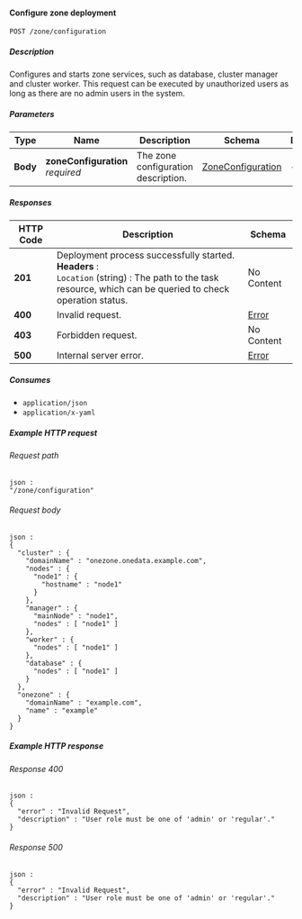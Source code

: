 
<a name="configure_zone"></a>
#### Configure zone deployment
```
POST /zone/configuration
```


##### Description
Configures and starts zone services, such as database, cluster manager and cluster worker.
This request can be executed by unauthorized users as long as there are no admin users in the system.


##### Parameters

|Type|Name|Description|Schema|Default|
|---|---|---|---|---|
|**Body**|**zoneConfiguration**  <br>*required*|The zone configuration description.|[ZoneConfiguration](../definitions/ZoneConfiguration.md#zoneconfiguration)|--|


##### Responses

|HTTP Code|Description|Schema|
|---|---|---|
|**201**|Deployment process successfully started.  <br>**Headers** :   <br>`Location` (string) : The path to the task resource, which can be queried to check operation status.|No Content|
|**400**|Invalid request.|[Error](../definitions/Error.md#error)|
|**403**|Forbidden request.|No Content|
|**500**|Internal server error.|[Error](../definitions/Error.md#error)|


##### Consumes

* `application/json`
* `application/x-yaml`


##### Example HTTP request

###### Request path
```
json :
"/zone/configuration"
```


###### Request body
```
json :
{
  "cluster" : {
    "domainName" : "onezone.onedata.example.com",
    "nodes" : {
      "node1" : {
        "hostname" : "node1"
      }
    },
    "manager" : {
      "mainNode" : "node1",
      "nodes" : [ "node1" ]
    },
    "worker" : {
      "nodes" : [ "node1" ]
    },
    "database" : {
      "nodes" : [ "node1" ]
    }
  },
  "onezone" : {
    "domainName" : "example.com",
    "name" : "example"
  }
}
```


##### Example HTTP response

###### Response 400
```
json :
{
  "error" : "Invalid Request",
  "description" : "User role must be one of 'admin' or 'regular'."
}
```


###### Response 500
```
json :
{
  "error" : "Invalid Request",
  "description" : "User role must be one of 'admin' or 'regular'."
}
```



